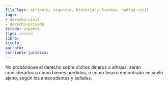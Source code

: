 ```yaml
---
fileClass: articulo, vigencia, historia-y-fuentes, codigo-civil
tags:
- derecho-civil
- derecho-privado
estado: vigente
tipo: inciso
libro:
titulo:
parrafo:
corriente-juridica:
---
```

No probándose el derecho sobre dichos dineros o alhajas, serán considerados o como bienes perdidos, o como tesoro encontrado en suelo ajeno, según los antecedentes y señales.